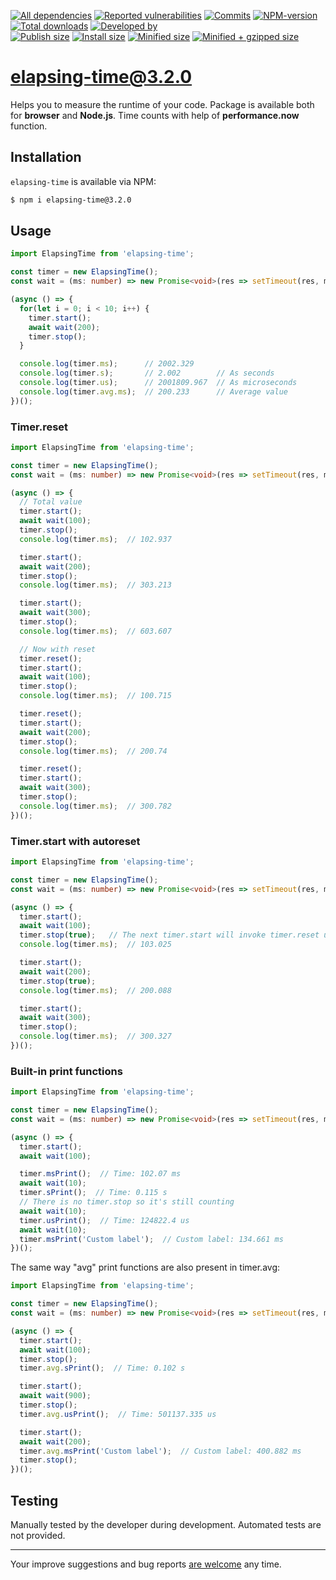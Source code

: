 [![All dependencies](https://img.shields.io/librariesio/release/npm/elapsing-time/3.2.0?style=flat-square "All dependencies of elapsing-time@3.2.0")](https://libraries.io/npm/elapsing-time/3.2.0)
[![Reported vulnerabilities](https://img.shields.io/snyk/vulnerabilities/npm/elapsing-time@3.2.0?style=flat-square "Reported vulnerabilities of elapsing-time@3.2.0")](https://snyk.io/test/npm/elapsing-time/3.2.0)
[![Commits](https://flat.badgen.net/github/commits/ArthurKa/elapsing-time)](https://github.com/ArthurKa/elapsing-time/commits/master)
[![NPM-version](https://img.shields.io/badge/npm-v3.2.0-blue.svg?style=flat-square&&logo=npm "Current NPM-version")](https://www.npmjs.com/package/elapsing-time/v/3.2.0)
[![Total downloads](https://img.shields.io/npm/dt/elapsing-time?style=flat-square "Total downloads for all the time")](https://npm-stat.com/charts.html?package=elapsing-time)
[![Developed by](https://img.shields.io/badge/developed_by-ArthurKa-blueviolet.svg?style=flat-square "GitHub")](https://github.com/ArthurKa)\
[![Publish size](https://flat.badgen.net/packagephobia/publish/elapsing-time@3.2.0?label=publish 'Publish size of elapsing-time@3.2.0')](https://packagephobia.now.sh/result?p=elapsing-time@3.2.0)
[![Install size](https://flat.badgen.net/packagephobia/install/elapsing-time@3.2.0?label=install 'Install size of elapsing-time@3.2.0')](https://packagephobia.now.sh/result?p=elapsing-time@3.2.0)
[![Minified size](https://img.shields.io/bundlephobia/min/elapsing-time@3.2.0?style=flat-square&label=minified "Minified size of elapsing-time@3.2.0")](https://bundlephobia.com/result?p=elapsing-time@3.2.0)
[![Minified + gzipped size](https://img.shields.io/bundlephobia/minzip/elapsing-time@3.2.0?style=flat-square&label=minzipped "Minified + gzipped size of elapsing-time@3.2.0")](https://bundlephobia.com/result?p=elapsing-time@3.2.0)

# elapsing-time@3.2.0

Helps you to measure the runtime of your code. Package is available both for **browser** and **Node.js**. Time counts with help of **performance.now** function.

## Installation
`elapsing-time` is available via NPM:
```bash
$ npm i elapsing-time@3.2.0
```

## Usage
```ts
import ElapsingTime from 'elapsing-time';

const timer = new ElapsingTime();
const wait = (ms: number) => new Promise<void>(res => setTimeout(res, ms));

(async () => {
  for(let i = 0; i < 10; i++) {
    timer.start();
    await wait(200);
    timer.stop();
  }

  console.log(timer.ms);      // 2002.329
  console.log(timer.s);       // 2.002        // As seconds
  console.log(timer.us);      // 2001809.967  // As microseconds
  console.log(timer.avg.ms);  // 200.233      // Average value
})();
```

### Timer.reset
```ts
import ElapsingTime from 'elapsing-time';

const timer = new ElapsingTime();
const wait = (ms: number) => new Promise<void>(res => setTimeout(res, ms));

(async () => {
  // Total value
  timer.start();
  await wait(100);
  timer.stop();
  console.log(timer.ms);  // 102.937

  timer.start();
  await wait(200);
  timer.stop();
  console.log(timer.ms);  // 303.213

  timer.start();
  await wait(300);
  timer.stop();
  console.log(timer.ms);  // 603.607

  // Now with reset
  timer.reset();
  timer.start();
  await wait(100);
  timer.stop();
  console.log(timer.ms);  // 100.715

  timer.reset();
  timer.start();
  await wait(200);
  timer.stop();
  console.log(timer.ms);  // 200.74

  timer.reset();
  timer.start();
  await wait(300);
  timer.stop();
  console.log(timer.ms);  // 300.782
})();
```

### Timer.start with autoreset
```ts
import ElapsingTime from 'elapsing-time';

const timer = new ElapsingTime();
const wait = (ms: number) => new Promise<void>(res => setTimeout(res, ms));

(async () => {
  timer.start();
  await wait(100);
  timer.stop(true);   // The next timer.start will invoke timer.reset under the hood
  console.log(timer.ms);  // 103.025

  timer.start();
  await wait(200);
  timer.stop(true);
  console.log(timer.ms);  // 200.088

  timer.start();
  await wait(300);
  timer.stop();
  console.log(timer.ms);  // 300.327
})();
```

### Built-in print functions
```ts
import ElapsingTime from 'elapsing-time';

const timer = new ElapsingTime();
const wait = (ms: number) => new Promise<void>(res => setTimeout(res, ms));

(async () => {
  timer.start();
  await wait(100);

  timer.msPrint();  // Time: 102.07 ms
  await wait(10);
  timer.sPrint();  // Time: 0.115 s
  // There is no timer.stop so it's still counting
  await wait(10);
  timer.usPrint();  // Time: 124822.4 us
  await wait(10);
  timer.msPrint('Custom label');  // Custom label: 134.661 ms
})();
```

The same way "avg" print functions are also present in timer.avg:
```ts
import ElapsingTime from 'elapsing-time';

const timer = new ElapsingTime();
const wait = (ms: number) => new Promise<void>(res => setTimeout(res, ms));

(async () => {
  timer.start();
  await wait(100);
  timer.stop();
  timer.avg.sPrint();  // Time: 0.102 s

  timer.start();
  await wait(900);
  timer.stop();
  timer.avg.usPrint();  // Time: 501137.335 us

  timer.start();
  await wait(200);
  timer.avg.msPrint('Custom label');  // Custom label: 400.882 ms
  timer.stop();
})();
```

## Testing
Manually tested by the developer during development. Automated tests are not provided.

---

Your improve suggestions and bug reports [are welcome](https://github.com/ArthurKa/elapsing-time/issues) any time.
